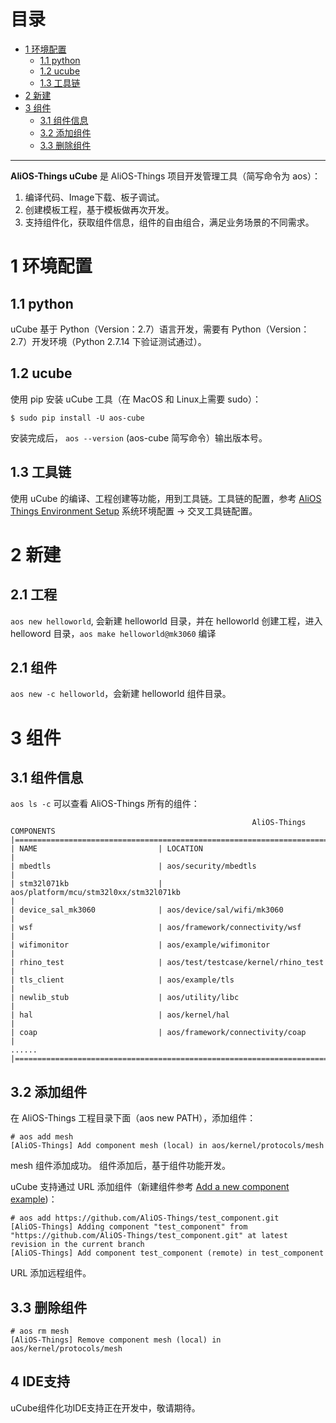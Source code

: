 # 目录
- [1 环境配置](#1-环境配置)
    - [1.1 python](#11-python)
    - [1.2 ucube](#12-ucube)
    - [1.3 工具链](#13-工具链)
- [2 新建](#2-新建)
- [3 组件](#3-组件)
    - [3.1 组件信息](#31-组件信息)
    - [3.2 添加组件](#32-添加组件)
    - [3.3 删除组件](#33-删除组件)

------
**AliOS-Things uCube** 是 AliOS-Things 项目开发管理工具（简写命令为 aos）：
1. 编译代码、Image下载、板子调试。
2. 创建模板工程，基于模板做再次开发。
3. 支持组件化，获取组件信息，组件的自由组合，满足业务场景的不同需求。

# 1 环境配置 
## 1.1 python
uCube 基于 Python（Version：2.7）语言开发，需要有 Python（Version：2.7）开发环境（Python 2.7.14 下验证测试通过）。
## 1.2 ucube
使用 pip 安装 uCube 工具（在 MacOS 和 Linux上需要 sudo）：  

`$ sudo pip install -U aos-cube`  

安装完成后， `aos --version` (aos-cube 简写命令）输出版本号。

## 1.3 工具链
使用 uCube 的编译、工程创建等功能，用到工具链。工具链的配置，参考 [AliOS Things Environment Setup](https://github.com/alibaba/AliOS-Things/wiki/AliOS-Things-Environment-Setup) 系统环境配置 -> 交叉工具链配置。
# 2 新建
## 2.1 工程
`aos new helloworld`, 会新建 helloworld 目录，并在 helloworld 创建工程，进入 helloword 目录，`aos make helloworld@mk3060` 编译
## 2.1 组件
`aos new -c helloworld`，会新建 helloworld 组件目录。

# 3 组件
## 3.1 组件信息
`aos ls -c` 可以查看 AliOS-Things 所有的组件：
```
                                                      AliOS-Things COMPONENTS
|===================================================================================================================|
| NAME                           | LOCATION                                                                         |
| mbedtls                        | aos/security/mbedtls                                                             |
| stm32l071kb                    | aos/platform/mcu/stm32l0xx/stm32l071kb                                           |
| device_sal_mk3060              | aos/device/sal/wifi/mk3060                                                       |
| wsf                            | aos/framework/connectivity/wsf                                                   |
| wifimonitor                    | aos/example/wifimonitor                                                          |
| rhino_test                     | aos/test/testcase/kernel/rhino_test                                              |
| tls_client                     | aos/example/tls                                                                  |
| newlib_stub                    | aos/utility/libc                                                                 |
| hal                            | aos/kernel/hal                                                                   |
| coap                           | aos/framework/connectivity/coap                                                  |
......
|===================================================================================================================|
```

## 3.2 添加组件
在 AliOS-Things 工程目录下面（aos new PATH），添加组件：  
```
# aos add mesh
[AliOS-Things] Add component mesh (local) in aos/kernel/protocols/mesh
```  
mesh 组件添加成功。
组件添加后，基于组件功能开发。

uCube 支持通过 URL 添加组件（新建组件参考 [Add a new component example](https://github.com/alibaba/AliOS-Things/wiki/Add-a-new-component-example))：
```
# aos add https://github.com/AliOS-Things/test_component.git
[AliOS-Things] Adding component "test_component" from "https://github.com/AliOS-Things/test_component.git" at latest revision in the current branch
[AliOS-Things] Add component test_component (remote) in test_component
```
URL 添加远程组件。

## 3.3 删除组件
```
# aos rm mesh
[AliOS-Things] Remove component mesh (local) in aos/kernel/protocols/mesh
```

## 4 IDE支持
uCube组件化功IDE支持正在开发中，敬请期待。